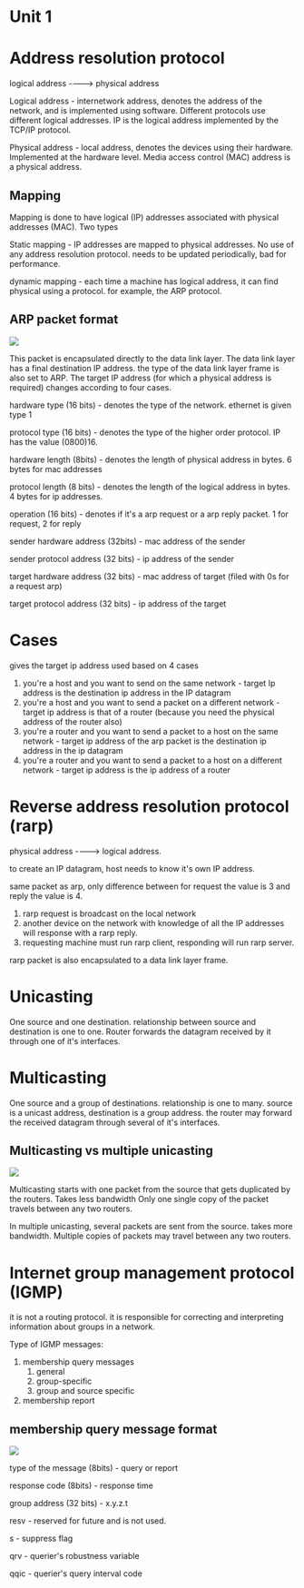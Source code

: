 # Unit 1 

# Address resolution protocol 

logical address ----> physical address

Logical address - internetwork address, denotes the address of the network, and is implemented using software. Different protocols use different logical addresses. IP is the logical address implemented by the TCP/IP protocol. 

Physical address - local address, denotes the devices using their hardware. Implemented at the hardware level. Media access control (MAC) address is a physical address. 

## Mapping 

Mapping is done to have logical (IP) addresses associated with physical addresses (MAC). Two types 

Static mapping - IP addresses are mapped to physical addresses. No use of any address resolution protocol. needs to be updated periodically, bad for performance. 

dynamic mapping - each time a machine has logical address, it can find physical using a protocol. for example, the ARP protocol. 

## ARP packet format

![](Pasted%20image%2020230809185538.png)

This packet is encapsulated directly to the data link layer. The data link layer has a final destination IP address. the type of the data link layer frame is also set to ARP. The target IP address (for which a physical address is required) changes according to four cases. 

hardware type (16 bits) - denotes the type of the network. ethernet is given type 1 

protocol type (16 bits) - denotes the type of the higher order protocol. IP has the value (0800)16. 

hardware length (8bits) - denotes the length of physical address in bytes. 6 bytes for mac addresses

protocol length (8 bits) - denotes the length of the logical address in bytes. 4 bytes for ip addresses. 

operation (16 bits) - denotes if it's a arp request or a arp reply packet. 1 for request, 2 for reply 

sender hardware address (32bits)  - mac address of the sender 

sender protocol address (32 bits) - ip address of the sender 

target hardware address (32 bits) - mac address of target (filed with 0s for a request arp) 

target protocol address (32 bits) - ip address of the target 

# Cases

gives the target ip address used based on 4 cases 

1. you're a host and you want to send on the same network - target Ip address is the destination ip address in the IP datagram
2. you're a host and you want to send a packet on a different network - target ip address is that of a router (because you need the physical address of the router also) 
3. you're a router and you want to send a packet to a host on the same network - target ip address of the arp packet is the destination ip address in the ip datagram
4. you're a router and you want to send a packet to a host on a different network - target ip address is the ip address of a router

# Reverse address resolution protocol (rarp) 

physical address ----> logical address. 

to create an IP datagram, host needs to know it's own IP address. 

same packet as arp, only difference between for request the value is 3 and reply the value is 4. 

1. rarp request is broadcast on the local network
2. another device on the network with knowledge of all the IP addresses will response with a rarp reply. 
3. requesting machine must run rarp client, responding will run rarp server. 

rarp packet is also encapsulated to a data link layer frame. 

# Unicasting

One source and one destination. relationship between source and destination is one to one. Router forwards the datagram received by it through one of it's interfaces. 

# Multicasting 

One source and a group of destinations. relationship is one to many. source is a unicast address, destination is a group address. the router may forward the received datagram through several of it's interfaces. 

## Multicasting vs multiple unicasting 

![](Pasted%20image%2020230809214456.png)

Multicasting starts with one packet from the source that gets duplicated by the routers. Takes less bandwidth Only one single copy of the packet travels between any two routers. 

In multiple unicasting, several packets are sent from the source. takes more bandwidth. Multiple copies of packets may travel between any two routers. 

# Internet group management protocol (IGMP) 

it is not a routing protocol. it is responsible for correcting and interpreting information about groups in a network. 

Type of IGMP messages: 
1. membership query messages 
	1. general 
	2. group-specific 
	3. group and source specific 
2. membership report 

## membership query message format 

![](Pasted%20image%2020230809220212.png)

type of the message (8bits) - query or report

response code (8bits) - response time 

group address (32 bits) - x.y.z.t 

resv - reserved for future and is not used. 

s - suppress flag 

qrv - querier's robustness variable 

qqic - querier's query interval code 


